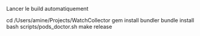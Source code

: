 Lancer le build automatiquement 

cd /Users/amine/Projects/WatchCollector
gem install bundler
bundle install
bash scripts/pods_doctor.sh
make release